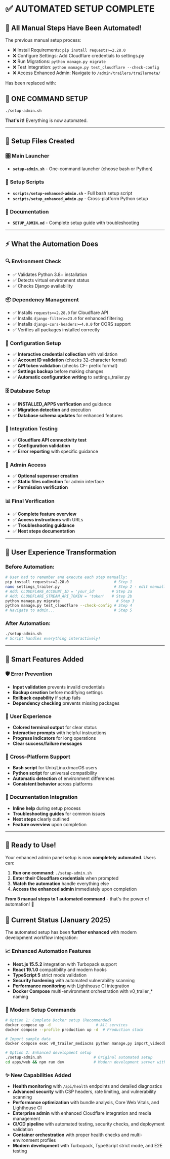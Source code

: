 # ✅ **AUTOMATED SETUP COMPLETE** 

## 🎉 **All Manual Steps Have Been Automated!**

The previous manual setup process:
- ❌ Install Requirements: `pip install requests>=2.28.0`
- ❌ Configure Settings: Add Cloudflare credentials to settings.py  
- ❌ Run Migrations: `python manage.py migrate`
- ❌ Test Integration: `python manage.py test_cloudflare --check-config`
- ❌ Access Enhanced Admin: Navigate to `/admin/trailers/trailermeta/`

Has been replaced with:

## 🚀 **ONE COMMAND SETUP**

```bash
./setup-admin.sh
```

**That's it!** Everything is now automated.

---

## 📁 **Setup Files Created**

### 🎛️ **Main Launcher**
- **`setup-admin.sh`** - One-command launcher (choose bash or Python)

### 🔧 **Setup Scripts**
- **`scripts/setup-enhanced-admin.sh`** - Full bash setup script
- **`scripts/setup_enhanced_admin.py`** - Cross-platform Python setup

### 📖 **Documentation**
- **`SETUP_ADMIN.md`** - Complete setup guide with troubleshooting

---

## ⚡ **What the Automation Does**

### 🔍 **Environment Check**
- ✅ Validates Python 3.8+ installation
- ✅ Detects virtual environment status
- ✅ Checks Django availability

### 📦 **Dependency Management**
- ✅ Installs `requests>=2.28.0` for Cloudflare API
- ✅ Installs `django-filter>=23.0` for enhanced filtering
- ✅ Installs `django-cors-headers>=4.0.0` for CORS support
- ✅ Verifies all packages installed correctly

### 🔐 **Configuration Setup**
- ✅ **Interactive credential collection** with validation
- ✅ **Account ID validation** (checks 32-character format)
- ✅ **API token validation** (checks CF- prefix format)
- ✅ **Settings backup** before making changes
- ✅ **Automatic configuration writing** to settings_trailer.py

### 🗄️ **Database Setup**
- ✅ **INSTALLED_APPS verification** and guidance
- ✅ **Migration detection** and execution
- ✅ **Database schema updates** for enhanced features

### 🧪 **Integration Testing**
- ✅ **Cloudflare API connectivity test** 
- ✅ **Configuration validation**
- ✅ **Error reporting** with specific guidance

### 👤 **Admin Access**
- ✅ **Optional superuser creation** 
- ✅ **Static files collection** for admin interface
- ✅ **Permission verification**

### 📊 **Final Verification**
- ✅ **Complete feature overview** 
- ✅ **Access instructions** with URLs
- ✅ **Troubleshooting guidance**
- ✅ **Next steps documentation**

---

## 🎯 **User Experience Transformation**

### **Before Automation:**
```bash
# User had to remember and execute each step manually:
pip install requests>=2.28.0                    # Step 1
nano settings_trailer.py                        # Step 2 - edit manually
# Add: CLOUDFLARE_ACCOUNT_ID = 'your_id'       # Step 2a
# Add: CLOUDFLARE_STREAM_API_TOKEN = 'token'   # Step 2b  
python manage.py migrate                         # Step 3
python manage.py test_cloudflare --check-config # Step 4
# Navigate to admin...                          # Step 5
```

### **After Automation:**
```bash
./setup-admin.sh
# Script handles everything interactively!
```

---

## 🔧 **Smart Features Added**

### 🛡️ **Error Prevention**
- **Input validation** prevents invalid credentials
- **Backup creation** before modifying settings
- **Rollback capability** if setup fails
- **Dependency checking** prevents missing packages

### 🎨 **User Experience**
- **Colored terminal output** for clear status
- **Interactive prompts** with helpful instructions
- **Progress indicators** for long operations
- **Clear success/failure messages**

### 🔧 **Cross-Platform Support**
- **Bash script** for Unix/Linux/macOS users
- **Python script** for universal compatibility
- **Automatic detection** of environment differences
- **Consistent behavior** across platforms

### 📝 **Documentation Integration**
- **Inline help** during setup process
- **Troubleshooting guides** for common issues
- **Next steps** clearly outlined
- **Feature overview** upon completion

---

## 🚀 **Ready to Use!**

Your enhanced admin panel setup is now **completely automated**. Users can:

1. **Run one command**: `./setup-admin.sh`
2. **Enter their Cloudflare credentials** when prompted
3. **Watch the automation** handle everything else
4. **Access the enhanced admin** immediately upon completion

**From 5 manual steps to 1 automated command** - that's the power of automation! 🎉

## 🔄 Current Status (January 2025)

The automated setup has been **further enhanced** with modern development workflow integration:

### 📈 **Enhanced Automation Features**
- **Next.js 15.5.2** integration with Turbopack support
- **React 19.1.0** compatibility and modern hooks
- **TypeScript 5** strict mode validation
- **Security hardening** with automated vulnerability scanning
- **Performance monitoring** with Lighthouse CI integration
- **Docker Compose** multi-environment orchestration with v0_trailer_* naming

### 🚀 **Modern Setup Commands**
```bash
# Option 1: Complete Docker setup (Recommended)
docker compose up -d                    # All services
docker compose --profile production up -d  # Production stack

# Import sample data
docker compose exec v0_trailer_mediacms python manage.py import_videodb /app/data/VideoDB.csv --user admin

# Option 2: Enhanced development setup  
./setup-admin.sh                       # Original automated setup
cd apps/web && npm run dev             # Modern development server with Turbopack (port 3000)
```

### ✨ **New Capabilities Added**
- **Health monitoring** with `/api/health` endpoints and detailed diagnostics
- **Advanced security** with CSP headers, rate limiting, and vulnerability scanning
- **Performance optimization** with bundle analysis, Core Web Vitals, and Lighthouse CI
- **Enterprise admin** with enhanced Cloudflare integration and media management
- **CI/CD pipeline** with automated testing, security checks, and deployment validation
- **Container orchestration** with proper health checks and multi-environment profiles
- **Modern development** with Turbopack, TypeScript strict mode, and E2E testing